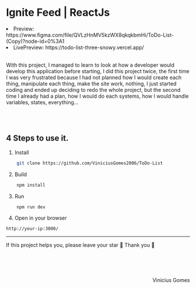 # Ignite Feed | ReactJs

<li>Preview: https://www.figma.com/file/QVLzHnMV5kzWX8qkqkbmHi/ToDo-List-(Copy)?node-id=0%3A1
<li>LivePreview: https://todo-list-three-snowy.vercel.app/

<br>
<br>

<p>
    With this project, I managed to learn to look at how a developer would develop this application before starting, I did this project twice, the first time I was very frustrated because I had not planned how I would create each thing, manipulate each thing, make the site work, nothing, I just started coding and ended up deciding to redo the whole project, but the second time I already had a plan, how I would do each systems, how I would handle variables, states, everything...
</p>

<br><br>

## 4 Steps to use it.

1. Install

```sh
    git clone https://github.com/ViniciusGomes2006/ToDo-List
```

2. Build

```sh
    npm install
```

3. Run
```
    npm run dev
```

4. Open in your browser
```
http://your-ip:3000/
```

---
If this project helps you, please leave your star 🌟 Thank you 💛

<br>
<br>
<br>

<p style="display: flex; justify-content: flex-end;">Vinicius Gomes</p>